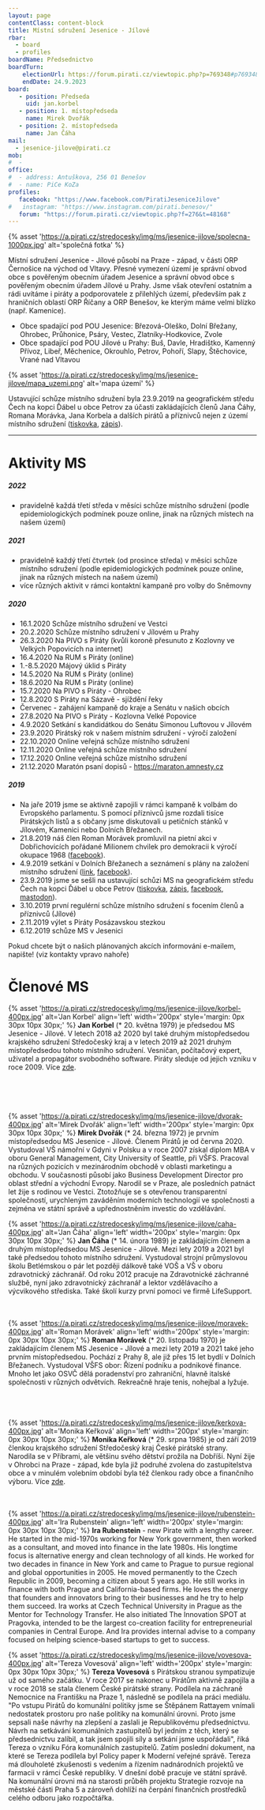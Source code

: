 ```yaml
---
layout: page
contentClass: content-block
title: Místní sdružení Jesenice - Jílové
rbar:
  - board
  - profiles
boardName: Předsednictvo
boardTurn:
    electionUrl: https://forum.pirati.cz/viewtopic.php?p=769348#p769348
    endDate: 24.9.2023
board:
   - position: Předseda
     uid: jan.korbel
   - position: 1. místopředseda
     name: Mirek Dvořák
   - position: 2. místopředseda
     name: Jan Čáha
mail: 
  - jesenice-jilove@pirati.cz
mob:
#  -
office:
#  - address: Antuškova, 256 01 Benešov
#  - name: PiCe KoZa 
profiles:
   facebook: "https://www.facebook.com/PiratiJeseniceJilove"
#   instagram: "https://www.instagram.com/pirati.benesov/"
   forum: "https://forum.pirati.cz/viewtopic.php?f=276&t=48168"
---
```


{% asset 'https://a.pirati.cz/stredocesky/img/ms/jesenice-jilove/spolecna-1000px.jpg' alt='společná fotka' %}

Místní sdružení Jesenice - Jílové působí na Praze - západ, v části ORP Černošice na východ od Vltavy. Přesné vymezení území je správní obvod obce s pověřeným obecním úřadem Jesenice a správní obvod obce s pověřeným obecním úřadem Jílové u Prahy. Jsme však otevření ostatním a rádi uvítáme i piráty a podporovatele z přilehlých území, především pak z hraničních oblastí ORP Říčany a ORP Benešov, ke kterým máme velmi blízko (např. Kamenice).

* Obce spadající pod POU Jesenice: Březová-Oleško, Dolní Břežany, Ohrobec, Průhonice, Psáry, Vestec, Zlatníky-Hodkovice, Zvole
* Obce spadající pod POU Jílové u Prahy: Buš, Davle, Hradištko, Kamenný Přívoz, Libeř, Měchenice, Okrouhlo, Petrov, Pohoří, Slapy, Štěchovice, Vrané nad Vltavou

{% asset 'https://a.pirati.cz/stredocesky/img/ms/jesenice-jilove/mapa_uzemi.png' alt='mapa území' %}

Ustavující schůze místního sdružení byla 23.9.2019 na geografickém středu Čech na kopci Ďábel u obce Petrov za účasti zakládajících členů Jana Čáhy, Romana Morávka, Jana Korbela a dalších pirátů a příznivců nejen z území místního sdružení ([tiskovka](https://stredocesky.pirati.cz/aktuality/stredocesti-pirati-ovladli-geometricky-stred-cech.html), [zápis](https://forum.pirati.cz/viewtopic.php?p=638856#p638856)).

<hr>

# Aktivity MS

##### 2022

* pravidelně každá třetí středa v měsíci schůze místního sdružení (podle epidemiologických podmínek pouze online, jinak na různých místech na našem území)

##### 2021

* pravidelně každý třetí čtvrtek (od prosince středa) v měsíci schůze místního sdružení (podle epidemiologických podmínek pouze online, jinak na různých místech na našem území)
* více různých aktivit v rámci kontaktní kampaně pro volby do Sněmovny

##### 2020

* 16.1.2020 Schůze místního sdružení ve Vestci
* 20.2.2020 Schůze místního sdružení v Jílovém u Prahy
* 26.3.2020 Na PIVO s Piráty (kvůli koroně přesunuto z Kozlovny ve Velkých Popovicích na internet)
* 16.4.2020 Na RUM s Piráty (online)
* 1.-8.5.2020 Májový úklid s Piráty
* 14.5.2020 Na RUM s Piráty (online)
* 18.6.2020 Na RUM s Piráty (online)
* 15.7.2020 Na PIVO s Piráty - Ohrobec
* 12.8.2020 S Piráty na Sázavě - sjíždění řeky
* Červenec - zahájení kampaně do kraje a Senátu v našich obcích
* 27.8.2020 Na PIVO s Piráty - Kozlovna Velké Popovice
* 4.9.2020 Setkání s kandidátkou do Senátu Simonou Luftovou v Jílovém
* 23.9.2020 Pirátský rok v našem místním sdružení - výročí založení
* 22.10.2020 Online veřejná schůze místního sdružení
* 12.11.2020 Online veřejná schůze místního sdružení
* 17.12.2020 Online veřejná schůze místního sdružení
* 21.12.2020 Maratón psaní dopisů - https://maraton.amnesty.cz

##### 2019

* Na jaře 2019 jsme se aktivně zapojili v rámci kampaně k volbám do Evropského parlamentu. S pomocí příznivců jsme rozdali tisíce Pirátských listů a s občany jsme diskutovali u petičních stánků v Jílovém, Kamenici nebo Dolních Břežanech.
* 21.8.2019 náš člen Roman Morávek promluvil na pietní akci v Dobřichovicích pořádané Milionem chvilek pro demokracii k výročí okupace 1968 ([facebook](https://www.facebook.com/events/418468138879367/)).
* 4.9.2019 setkání v Dolních Břežanech a seznámení s plány na založení místního sdružení ([link](https://forum.pirati.cz/viewtopic.php?p=634690#p634690), [facebook](https://www.facebook.com/PiratiJeseniceJilove/photos/a.106944940660467/124936418861319/?type=3&theater)).
* 23.9.2019 jsme se sešli na ustavující schůzi MS na geografickém středu Čech na kopci Ďábel u obce Petrov ([tiskovka](https://stredocesky.pirati.cz/aktuality/stredocesti-pirati-ovladli-geometricky-stred-cech.html), [zápis](https://forum.pirati.cz/viewtopic.php?p=638856#p638856), [facebook](https://www.facebook.com/PiratiJeseniceJilove/photos/a.106944940660467/132332434788384/?type=3&theater), [mastodon](https://kompost.cz/web/statuses/102847902045364049)).
* 3.10.2019 první regulérní schůze místního sdružení s focením členů a příznivců (Jílové)
* 2.11.2019 výlet s Piráty Posázavskou stezkou
* 6.12.2019 schůze MS v Jesenici

Pokud chcete být o našich plánovaných akcích informováni e-mailem, napište! (viz kontakty vpravo nahoře)

# Členové MS

{% asset 'https://a.pirati.cz/stredocesky/img/ms/jesenice-jilove/korbel-400px.jpg' alt='Jan Korbel' align='left' width='200px' style='margin: 0px 30px 10px 30px;' %} 
**Jan Korbel** (* 20. května 1979) je předsedou MS Jesenice - Jílové. V letech 2018 až 2020 byl také druhým místopředsedou krajského sdružení Středočeský kraj a v letech 2019 až 2021 druhým místopředsedou tohoto místního sdružení. Vesničan, počítačový expert, uživatel a propagátor svobodného software. Piráty sleduje od jejich vzniku v roce 2009. Více <a href="{{ 'lide/jan-korbel/' | relative_url }}">zde</a>.<br><br><br><br><br>

{% asset 'https://a.pirati.cz/stredocesky/img/ms/jesenice-jilove/dvorak-400px.jpg' alt='Mirek Dvořák' align='left' width='200px' style='margin: 0px 30px 10px 30px;' %} 
**Mirek Dvořák** (* 24. března 1972) je prvním místopředsedou MS Jesenice - Jílové. Členem Pirátů je od června 2020. Vystudoval VŠ námořní v Gdyni v Polsku a v roce 2007 získal diplom MBA v oboru General Management, City University of Seattle, při VŠFS. Pracoval na různých pozicích v mezinárodním obchodě v oblasti marketingu a obchodu. V současnosti působí jako Business Development Director pro oblast střední a východní Evropy. Narodil se v Praze, ale posledních patnáct let žije s rodinou ve Vestci. Ztotožňuje se s otevřenou transparentní společností, urychleným zaváděním moderních technologií ve společnosti a zejména ve státní správě a upřednostněním investic do vzdělávání.<br>

{% asset 'https://a.pirati.cz/stredocesky/img/ms/jesenice-jilove/caha-400px.jpg' alt='Jan Čáha' align='left' width='200px' style='margin: 0px 30px 10px 30px;' %} 
**Jan Čáha** (* 14. února 1989) je zakládajícím členem a druhým místopředsedou MS Jesenice - Jílové. Mezi lety 2019 a 2021 byl také předsedou tohoto místního sdružení. Vystudoval strojní průmyslovou školu Betlémskou o pár let později dálkově také VOŠ a VŠ v oboru zdravotnický záchranář. Od roku 2012 pracuje na Zdravotnické záchranné službě, nyní jako zdravotnický záchranář a lektor vzdělávacího a výcvikového střediska. Také školí kurzy první pomoci ve firmě LifeSupport.<br><br><br>

{% asset 'https://a.pirati.cz/stredocesky/img/ms/jesenice-jilove/moravek-400px.jpg' alt='Roman Morávek' align='left' width='200px' style='margin: 0px 30px 10px 30px;' %} 
**Roman Morávek** (* 20. listopadu 1970) je zakládajícím členem MS Jesenice - Jílové a mezi lety 2019 a 2021 také jeho prvním místopředsedou. Pochází z Prahy 8, ale již přes 15 let bydlí v Dolních Břežanech. Vystudoval VŠFS obor: Řízení podniku a podnikové finance. Mnoho let jako OSVČ dělá poradenství pro zahraniční, hlavně italské společnosti v různých odvětvích. Rekreačně hraje tenis, nohejbal a lyžuje.<br><br><br><br>

{% asset 'https://a.pirati.cz/stredocesky/img/ms/jesenice-jilove/kerkova-400px.jpg' alt='Monika Keřková' align='left' width='200px' style='margin: 0px 30px 10px 30px;' %} 
**Monika Keřková** (* 29. srpna 1985) je od září 2019 členkou krajského sdružení Středočeský kraj České pirátské strany. Narodila se v Příbrami, ale většinu svého dětství prožila na Dobříši. Nyní žije v Ohrobci na Praze - západ, kde byla již podruhé zvolena do zastupitelstva obce a v minulém volebním období byla též členkou rady obce a finančního výboru. Více <a href="{{ 'lide/monika-kerkova' | relative_url }}">zde</a>.<br><br><br>

{% asset 'https://a.pirati.cz/stredocesky/img/ms/jesenice-jilove/rubenstein-400px.jpg' alt='Ira Rubenstein' align='left' width='200px' style='margin: 0px 30px 10px 30px;' %} **Ira Rubenstein** - new Pirate with a lengthy career. He started in the mid-1970s working for New York government, then worked as a consultant, and moved into finance in the late 1980s. His longtime focus is alternative energy and clean technology of all kinds. He worked for two decades in finance in New York and came to Prague to pursue regional and global opportunities in 2005.  He moved permanently to the Czech Republic in 2009, becoming a citizen about 5 years ago. He still works in finance with both Prague and California-based firms. He loves the energy that founders and innovators bring to their businesses and he try to help them succeed. Ira works at Czech Technical University in Prague as the Mentor for Technology Transfer. He also initiated The Innovation SPOT at Pragovka, intended to be the largest co-creation facility for entrepreneurial companies in Central Europe. And Ira provides internal advise to a company focused on helping science-based startups to get to success.<br>

{% asset 'https://a.pirati.cz/stredocesky/img/ms/jesenice-jilove/vovesova-400px.jpg' alt='Tereza Vovesová' align='left' width='200px' style='margin: 0px 30px 10px 30px;' %} **Tereza Vovesová** s Pirátskou stranou sympatizuje už od samého začátku. V roce 2017 se nakonec u Pirátům aktivně zapojila a v roce 2018 se stala členem České pirátské strany. Podílela na záchraně Nemocnice na Františku na Praze 1, následně se podílela na práci mediálu. "Po vstupu Pirátů do komunální politiky jsme se Štěpánem Rattayem vnímali nedostatek prostoru pro naše politiky na komunální úrovni. Proto jsme sepsali naše návrhy na zlepšení a zaslali je Republikovému předsednictvu. Návrh na setkávání komunálních zastupitelů byl jedním z těch, který se předsednictvu zalíbil, a tak jsem spojili síly a setkání jsme uspořádali", říká Tereza o vzniku Fóra komunálních zastupitelů. Zatím poslední dokument, na které se Tereza podílela byl Policy paper k Moderní veřejné správě. Tereza má dlouholeté zkušenosti s vedením a řízením nadnárodních projektů ve farmacii v rámci České republiky. V dnešní době pracuje ve státní správě. Na komunální úrovni má na starosti průběh projektu Strategie rozvoje na městské části Praha 5 a zároveň dohlíží na čerpání finančních prostředků celého odboru jako rozpočtářka.
